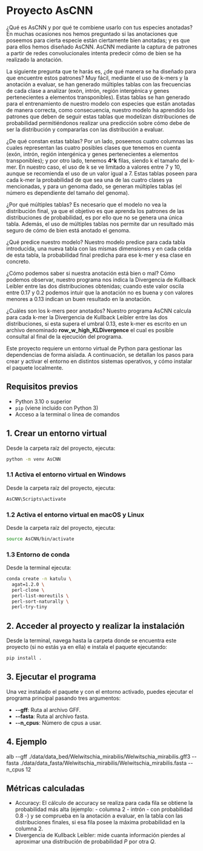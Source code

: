# Proyecto AsCNN

¿Qué es AsCNN y por qué te combiene usarlo con tus especies anotadas? En muchas ocasiones nos hemos preguntado si las anotaciones que poseemos para cierta especie están ciertamente bien anotadas; y es que para ellos hemos diseñado AsCNN. AsCNN mediante la captura de patrones a partir de redes convolucionales intenta predecir cómo de bien se ha realizado la anotación.

La siguiente pregunta que te harás es, ¿de qué manera se ha diseñado para que encuentre estos patrones? Muy fácil, mediante el uso de k-mers y la anotación a evaluar, se han generado múltiples tablas con las frecuencias de cada clase a analizar (exón, intrón, región intergénica y genes pertenecientes a elementos transponibles). Estas tablas se han generado para el entrenamiento de nuestro modelo con especies que están anotadas de manera correcta, como consecuencia, nuestro modelo ha aprendido los patrones que deben de seguir estas tablas que modelizan distribuciones de probabilidad permitiéndonos realizar una predicción sobre cómo debe de ser la distribución y compararlas con las distribución a evaluar.
    
¿De qué constan estas tablas? Por un lado, poseemos cuatro columnas las cuales representan las cuatro posibles clases que tenemos en cuenta (exón, intrón, región intergénica y genes pertenecientes a elementos transponibles); y por otro lado, tenemos **4^k** filas, siendo k el tamaño del k-mer. En nuestro caso, el uso de k se ve limitado a valores entre 7 y 10, aunque se recomienda el uso de un valor igual a 7. Estas tablas poseen para cada k-mer la probabilidad de que sea una de las cuatro clases ya mencionadas, y para un genoma dado, se generan múltiples tablas (el número es dependiente del tamaño del genoma).

¿Por qué múltiples tablas? Es necesario que el modelo no vea la distribución final, ya que el objetivo es que aprenda los patrones de las distribuciones de probabilidad, es por ello que no se genera una única tabla. Además, el uso de múltiples tablas nos permite dar un resultado más seguro de cómo de bien está anotado el genoma.

¿Qué predice nuestro modelo? Nuestro modelo predice para cada tabla introducida, una nueva tabla con las mismas dimensiones y en cada celda de esta tabla, la probabilidad final predicha para ese k-mer y esa clase en concreto. 

¿Cómo podemos saber si nuestra anotación está bien o mal? Cómo podemos observar, nuestro programa nos indica la Divergencia de Kullback Leibler entre las dos distribuciones obtenidas; cuando este valor oscila entre 0.17 y 0.2 podemos intuir que la anotación no es buena y con valores menores a 0.13 indican un buen resultado en la anotación. 

¿Cuáles son los k-mers peor anotados? Nuestro programa AsCNN calcula para cada k-mer la Divergencia de Kullback Leibler entre las dos distribuciones, si esta supera el umbral 0.13, este k-mer es escrito en un archivo denominado **row_w_high_KLDivergence** el cual es posible consultal al final de la ejecución del programa.

Este proyecto requiere un entorno virtual de Python para gestionar las dependencias de forma aislada. A continuación, se detallan los pasos para crear y activar el entorno en distintos sistemas operativos, y cómo instalar el paquete localmente.

## Requisitos previos

- Python 3.10 o superior
- `pip` (viene incluido con Python 3)
- Acceso a la terminal o línea de comandos

## 1. Crear un entorno virtual

Desde la carpeta raíz del proyecto, ejecuta:

```bash
python -m venv AsCNN
```

### 1.1 Activa el entorno virtual en Windows

Desde la carpeta raíz del proyecto, ejecuta:

```bash
AsCNN\Scripts\activate
```

### 1.2 Activa el entorno virtual en macOS y Linux

Desde la carpeta raíz del proyecto, ejecuta:

```bash
source AsCNN/bin/activate
```

### 1.3 Entorno de conda

Desde la terminal ejecuta:

```bash
conda create -n katulu \
  agat=1.2.0 \
  perl-clone \
  perl-list-moreutils \
  perl-sort-naturally \
  perl-try-tiny
```

## 2. Acceder al proyecto y realizar la instalación

Desde la terminal, navega hasta la carpeta donde se encuentra este proyecto (si no estás ya en ella) e instala el paquete ejecutando:

```bash
pip install .
```

## 3. Ejecutar el programa

Una vez instalado el paquete y con el entorno activado, puedes ejecutar el programa principal pasando tres argumentos:

- **--gff**: Ruta al archivo GFF.
- **--fasta**: Ruta al archivo fasta.
- **--n_cpus**: Número de cpus a usar.

## 4. Ejemplo

alb --gff ./data/data_bed/Welwitschia_mirabilis/Welwitschia_mirabilis.gff3 --fasta ./data/data_fasta/Welwitschia_mirabilis/Welwitschia_mirabilis.fasta --n\_cpus 12

## Métricas calculadas

 - Accuracy: El cálculo de accuracy se realiza para cada fila se obtiene la probabilidad más alta (ejemplo: - columna 2 - intrón - con probabilidad 0.8 -) y se comprueba en la anotación a evaluar, en la tabla con las distribuciones finales, si esa fila posee la máxima probabilidad en la columna 2. 
 - Divergencia de Kullback Leibler: mide cuanta información pierdes al aproximar una distribución de probabilidad _P_ por otra _Q_.

